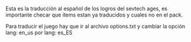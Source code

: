 Esta es la traducción al español de los logros del sevtech ages, es importante checar que items estan ya traducidos y cuales no en el pack.

Para traducir el juego hay que ir al archivo options.txt y cambiar la opción lang: en_us por lang: es_ES
